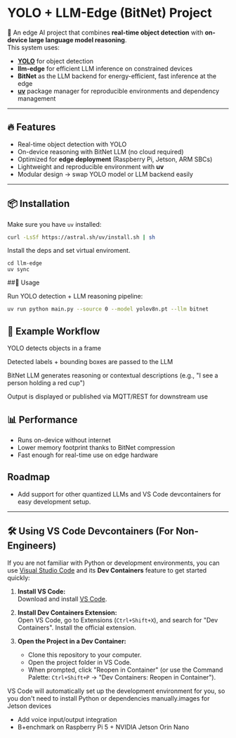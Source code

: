 # YOLO + LLM-Edge (BitNet) Project

🚀 An edge AI project that combines **real-time object detection** with **on-device large language model reasoning**.  
This system uses:

- **[YOLO](https://github.com/ultralytics/ultralytics)** for object detection  
- **llm-edge** for efficient LLM inference on constrained devices  
- **BitNet** as the LLM backend for energy-efficient, fast inference at the edge  
- **[uv](https://github.com/astral-sh/uv)** package manager for reproducible environments and dependency management  

---

## 🔥 Features

- Real-time object detection with YOLO  
- On-device reasoning with BitNet LLM (no cloud required)  
- Optimized for **edge deployment** (Raspberry Pi, Jetson, ARM SBCs)  
- Lightweight and reproducible environment with **uv**  
- Modular design → swap YOLO model or LLM backend easily  

---

## 📦 Installation

Make sure you have `uv` installed:  

```bash
curl -LsSf https://astral.sh/uv/install.sh | sh

```

Install the deps and set virtual enviroment.

```
cd llm-edge
uv sync

```


##🏃 Usage

Run YOLO detection + LLM reasoning pipeline:

```bash
uv run python main.py --source 0 --model yolov8n.pt --llm bitnet
```

## 🧠 Example Workflow

YOLO detects objects in a frame

Detected labels + bounding boxes are passed to the LLM

BitNet LLM generates reasoning or contextual descriptions (e.g., "I see a person holding a red cup")

Output is displayed or published via MQTT/REST for downstream use

## 📊 Performance

- Runs on-device without internet
- Lower memory footprint thanks to BitNet compression
- Fast enough for real-time use on edge hardware

## Roadmap

- Add support for other quantized LLMs
and VS Code devcontainers for easy development setup.  

---

## 🛠️ Using VS Code Devcontainers (For Non-Engineers)

If you are not familiar with Python or development environments, you can use [Visual Studio Code](https://code.visualstudio.com/) and its **Dev Containers** feature to get started quickly:

1. **Install VS Code:**  
    Download and install [VS Code](https://code.visualstudio.com/).

2. **Install Dev Containers Extension:**  
    Open VS Code, go to Extensions (`Ctrl+Shift+X`), and search for "Dev Containers". Install the official extension.

3. **Open the Project in a Dev Container:**  
    - Clone this repository to your computer.
    - Open the project folder in VS Code.
    - When prompted, click "Reopen in Container" (or use the Command Palette: `Ctrl+Shift+P` → "Dev Containers: Reopen in Container").

VS Code will automatically set up the development environment for you, so you don't need to install Python or dependencies manually.images for Jetson devices
- Add voice input/output integration
- B+enchmark on Raspberry Pi 5 + NVIDIA Jetson Orin Nano



